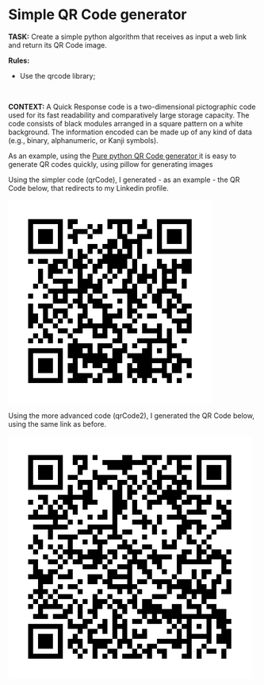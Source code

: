 <h1>Simple QR Code generator</h1>
<p><b>TASK:</b> Create a simple python algorithm that receives as input a web link and return its QR Code image.</p>

<p><b>Rules:</b>
<ul>
<li>Use the qrcode library;</i>
</ul> 
</p><br>

<p><b>CONTEXT:</b> A Quick Response code is a two-dimensional pictographic code used for its fast readability and comparatively large storage capacity. The code consists of black modules arranged in a square pattern on a white background. The information encoded can be made up of any kind of data (e.g., binary, alphanumeric, or Kanji symbols).</p>

<p>As an example, using the <a href="https://pypi.org/project/qrcode/" alt="_blank">Pure python QR Code generator </a> it is easy to generate QR codes quickly, using pillow for generating images</p>

<p>Using the simpler code (qrCode), I generated - as an example - the QR Code below, that redirects to my Linkedin profile.</p>

<img src="qr.png" height=50%>

<p>Using the more advanced code (qrCode2), I generated the QR Code below, using the same link as before.</p>

<img src="qr2.png" height=50%>
